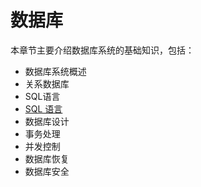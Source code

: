 # 数据库

本章节主要介绍数据库系统的基础知识，包括：

- 数据库系统概述
- 关系数据库
- SQL语言
- [SQL 语言](./sql.md)
- 数据库设计
- 事务处理
- 并发控制
- 数据库恢复
- 数据库安全